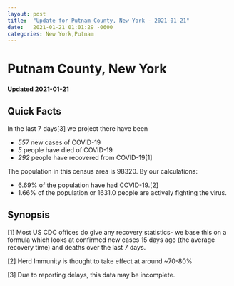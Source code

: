 ```yaml
---
layout: post
title:  "Update for Putnam County, New York - 2021-01-21"
date:   2021-01-21 01:01:29 -0600
categories: New York,Putnam
---
```


# Putnam County, New York
#### Updated 2021-01-21

## Quick Facts

In the last 7 days[3] we project there have been
- *557* new cases of COVID-19
- *5* people have died of COVID-19
- *292* people have recovered from COVID-19[1]

The population in this census area is 98320. By our calculations:
- 6.69% of the population have had COVID-19.[2]
- 1.66% of the population or 1631.0 people are actively fighting the virus.

## Synopsis




[1] Most US CDC offices do give any recovery statistics- we base this on a formula which looks at confirmed new cases
15 days ago (the average recovery time) and deaths over the last 7 days.

[2] Herd Immunity is thought to take effect at around ~70-80%

[3] Due to reporting delays, this data may be incomplete.
 
    